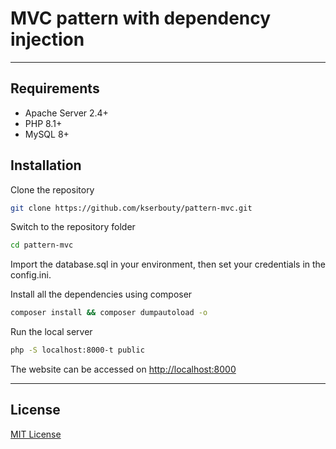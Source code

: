# MVC pattern with dependency injection

---

## Requirements

- Apache Server 2.4+
- PHP 8.1+
- MySQL 8+

## Installation

Clone the repository

```bash
git clone https://github.com/kserbouty/pattern-mvc.git
```

Switch to the repository folder

```bash
cd pattern-mvc
```

Import the database.sql in your environment, then set your credentials in the config.ini.

Install all the dependencies using composer

```bash
composer install && composer dumpautoload -o
```

Run the local server

```bash
php -S localhost:8000-t public
```

The website can be accessed on <http://localhost:8000>

---

## License

[MIT License](/LICENSE.md)
